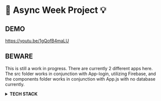 # 🔎 **Async Week Project** 💡

## **DEMO**

https://youtu.be/1gQofB4maLU

## **BEWARE**

This is still a work in progress. There are currently 2 different apps here. The src folder works in conjunction with App-login, utilizing Firebase, and the components folder works in conjunction with App.js with no database currently.

**<details><summary>TECH STACK</summary>**

- Figma
- React Native
- Expo
- Styled Components
- Firebase
- iOS Simulator

</details>
